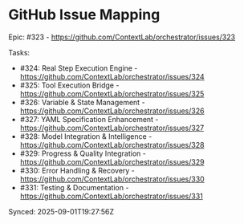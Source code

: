 # GitHub Issue Mapping

Epic: #323 - https://github.com/ContextLab/orchestrator/issues/323

Tasks:
- #324: Real Step Execution Engine - https://github.com/ContextLab/orchestrator/issues/324
- #325: Tool Execution Bridge - https://github.com/ContextLab/orchestrator/issues/325
- #326: Variable & State Management - https://github.com/ContextLab/orchestrator/issues/326
- #327: YAML Specification Enhancement - https://github.com/ContextLab/orchestrator/issues/327
- #328: Model Integration & Intelligence - https://github.com/ContextLab/orchestrator/issues/328
- #329: Progress & Quality Integration - https://github.com/ContextLab/orchestrator/issues/329
- #330: Error Handling & Recovery - https://github.com/ContextLab/orchestrator/issues/330
- #331: Testing & Documentation - https://github.com/ContextLab/orchestrator/issues/331

Synced: 2025-09-01T19:27:56Z
